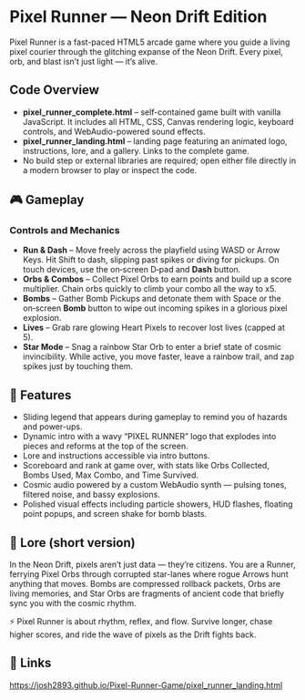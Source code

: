 # Pixel Runner — Neon Drift Edition

Pixel Runner is a fast-paced HTML5 arcade game where you guide a living pixel courier through the glitching expanse of the Neon Drift. Every pixel, orb, and blast isn’t just light — it’s alive.

## Code Overview

- **pixel_runner_complete.html** – self-contained game built with vanilla JavaScript. It includes all HTML, CSS, Canvas rendering logic, keyboard controls, and WebAudio-powered sound effects.
- **pixel_runner_landing.html** – landing page featuring an animated logo, instructions, lore, and a gallery. Links to the complete game.
- No build step or external libraries are required; open either file directly in a modern browser to play or inspect the code.

## 🎮 Gameplay

### Controls and Mechanics
- **Run & Dash** – Move freely across the playfield using WASD or Arrow Keys. Hit Shift to dash, slipping past spikes or diving for pickups. On touch devices, use the on‑screen D‑pad and **Dash** button.
- **Orbs & Combos** – Collect Pixel Orbs to earn points and build up a score multiplier. Chain orbs quickly to climb your combo all the way to x5.
- **Bombs** – Gather Bomb Pickups and detonate them with Space or the on‑screen **Bomb** button to wipe out incoming spikes in a glorious pixel explosion.
- **Lives** – Grab rare glowing Heart Pixels to recover lost lives (capped at 5).
- **Star Mode** – Snag a rainbow Star Orb to enter a brief state of cosmic invincibility. While active, you move faster, leave a rainbow trail, and zap spikes just by touching them.

## 🌟 Features
- Sliding legend that appears during gameplay to remind you of hazards and power-ups.
- Dynamic intro with a wavy “PIXEL RUNNER” logo that explodes into pieces and reforms at the top of the screen.
- Lore and instructions accessible via intro buttons.
- Scoreboard and rank at game over, with stats like Orbs Collected, Bombs Used, Max Combo, and Time Survived.
- Cosmic audio powered by a custom WebAudio synth — pulsing tones, filtered noise, and bassy explosions.
- Polished visual effects including particle showers, HUD flashes, floating point popups, and screen shake for bomb blasts.

## 📜 Lore (short version)

In the Neon Drift, pixels aren’t just data — they’re citizens. You are a Runner, ferrying Pixel Orbs through corrupted star-lanes where rogue Arrows hunt anything that moves. Bombs are compressed rollback packets, Orbs are living memories, and Star Orbs are fragments of ancient code that briefly sync you with the cosmic rhythm.

⚡️ Pixel Runner is about rhythm, reflex, and flow. Survive longer, chase higher scores, and ride the wave of pixels as the Drift fights back.

## 🔗 Links

https://josh2893.github.io/Pixel-Runner-Game/pixel_runner_landing.html
